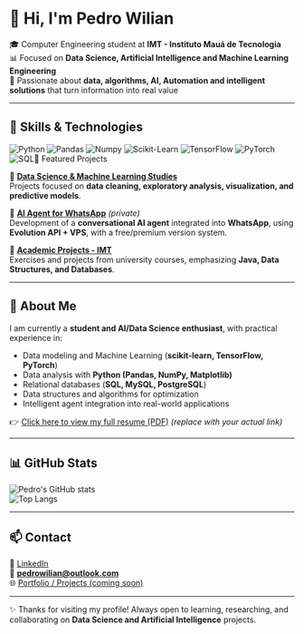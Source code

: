 # 👋 Hi, I'm Pedro Wilian

🎓 Computer Engineering student at **IMT - Instituto Mauá de Tecnologia**  
📊 Focused on **Data Science, Artificial Intelligence and Machine Learning Engineering**  
🤖 Passionate about **data, algorithms, AI, Automation and intelligent solutions** that turn information into real value

---

## 🚀 Skills & Technologies

<img alt="Python" src="https://img.shields.io/badge/Python-3776AB?style=for-the-badge&logo=python&logoColor=white" />
<img alt="Pandas" src="https://img.shields.io/badge/Pandas-150458?style=for-the-badge&logo=pandas&logoColor=white" />
<img alt="Numpy" src="https://img.shields.io/badge/Numpy-013243?style=for-the-badge&logo=numpy&logoColor=white" />
<img alt="Scikit-Learn" src="https://img.shields.io/badge/Scikit--Learn-F7931E?style=for-the-badge&logo=scikitlearn&logoColor=white" />
<img alt="TensorFlow" src="https://img.shields.io/badge/TensorFlow-FF6F00?style=for-the-badge&logo=tensorflow&logoColor=white" />
<img alt="PyTorch" src="https://img.shields.io/badge/PyTorch-EE4C2C?style=for-the-badge&logo=pytorch&logoColor=white" />
<img alt="SQL" src="https://img.shields.io/badge/S

---

## 📂 Featured Projects

🔹 [**Data Science & Machine Learning Studies**](https://github.com/pedrowilian)  
Projects focused on **data cleaning, exploratory analysis, visualization, and predictive models**.

🔹 [**AI Agent for WhatsApp**](https://github.com/pedrowilian) *(private)*  
Development of a **conversational AI agent** integrated into **WhatsApp**, using **Evolution API + VPS**, with a free/premium version system.

🔹 [**Academic Projects - IMT**](https://github.com/pedrowilian/IMT-3ano)  
Exercises and projects from university courses, emphasizing **Java, Data Structures, and Databases**.

---

## 📄 About Me

I am currently a **student and AI/Data Science enthusiast**, with practical experience in:
- Data modeling and Machine Learning (**scikit-learn, TensorFlow, PyTorch**)  
- Data analysis with **Python (Pandas, NumPy, Matplotlib)**  
- Relational databases (**SQL, MySQL, PostgreSQL**)  
- Data structures and algorithms for optimization  
- Intelligent agent integration into real-world applications  

👉 [Click here to view my full resume (PDF)](https://drive.google.com/) *(replace with your actual link)*

---

## 📊 GitHub Stats

![Pedro's GitHub stats](https://github-readme-stats.vercel.app/api?username=pedrowilian&show_icons=true&theme=tokyonight)  
![Top Langs](https://github-readme-stats.vercel.app/api/top-langs/?username=pedrowilian&layout=compact&theme=tokyonight)

---

## 📫 Contact

💼 [LinkedIn](https://www.linkedin.com/in/pedrowilian)  
📧 **pedrowilian@outlook.com**  
🌐 [Portfolio / Projects (coming soon)](https://github.com/pedrowilian)  

---

✨ Thanks for visiting my profile! Always open to learning, researching, and collaborating on **Data Science and Artificial Intelligence** projects.
